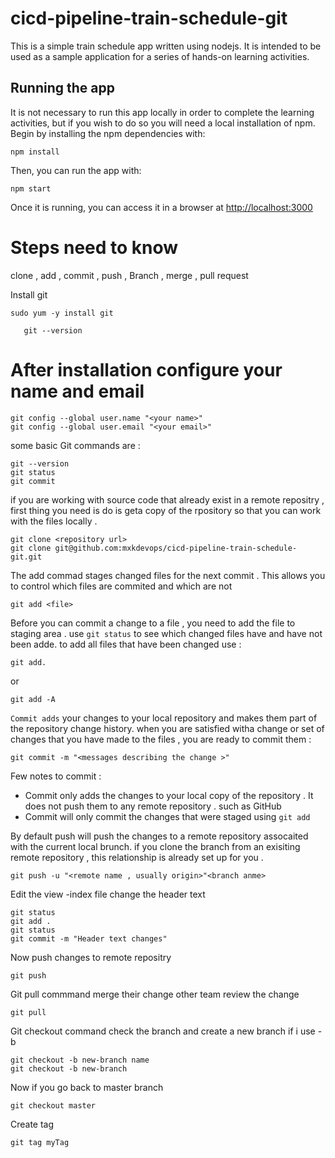 # cicd-pipeline-train-schedule-git

This is a simple train schedule app written using nodejs. It is intended to be used as a sample application for a series of hands-on learning activities.

## Running the app

It is not necessary to run this app locally in order to complete the learning activities, but if you wish to do so you will need a local installation of npm. Begin by installing the npm dependencies with:

    npm install

Then, you can run the app with:

    npm start

Once it is running, you can access it in a browser at [http://localhost:3000](http://localhost:3000)

# Steps need to know 
clone , add , commit , push , Branch , merge , pull request

Install git 
```
sudo yum -y install git
```

```
   git --version
```
# After installation configure your name and email
```
git config --global user.name "<your name>"
git config --global user.email "<your email>"
```
some basic Git commands are : 
```
git --version
git status
git commit
```
if you are working with source code that already exist in a remote repositry , first thing you need is do is geta copy of the rpository so that you can work with the files locally .
```
git clone <repository url>
git clone git@github.com:mxkdevops/cicd-pipeline-train-schedule-git.git
```
The add commad stages changed files for the next commit . This allows you to control which files are commited and which are not 
```
git add <file>
```
Before you can commit a change to a file , you need to add the file to staging area . use `git status` to see which changed files have and have not been adde. to add all files that have been changed use :
```
git add.
```
or 
```
git add -A
```
`Commit adds` your changes to your local repository and makes them part of the repository change history. when you are satisfied witha change or set of changes that you have made to the files , you are ready to commit them :
```
git commit -m "<messages describing the change >"
```
Few notes to commit :
* Commit only adds the changes to your local copy of the repository . It does not push them to any remote repository . such as GitHub
* Commit will only commit the changes that were staged using `git add `

By default push will push the changes to a remote repository assocaited with the current local brunch. if you clone the branch from an exisiting remote repository , this relationship is already set up for you .
```
git push -u "<remote name , usually origin>"<branch anme>
```
Edit the view -index file change the header text 
```
git status
git add .
git status
git commit -m "Header text changes"
```
Now push changes to remote repositry 
```
git push
```
Git pull commmand merge their change other team review the change  
```
git pull
```
Git checkout command check the branch and create a new branch if i use -b 
```
git checkout -b new-branch name
git checkout -b new-branch
```
Now if you go back to master branch 
```
git checkout master
```
Create tag 
```
git tag myTag
```

